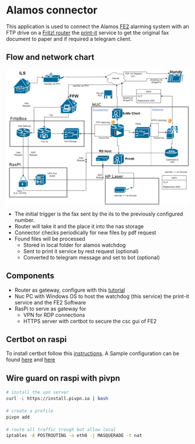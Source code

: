 ﻿# Alamos connector

This application is used to connect the Alamos [FE2](https://www.alamos-gmbh.com/service/fe2/) alarming system with an FTP drive on a [Fritz! router](https://avm.de/produkte/fritzbox/) the [print-it](https://github.com/huysentruitw/print-it) service to get the original fax document to paper and if required a telegram client.

## Flow and network chart
![](./samples/alamos.png)

* The initial trigger is the fax sent by the ils to the previously configured number.
* Router will take it and the place it into the nas storage
* Connector checks periodically for new files by pdf request
* Found files will be processed
  * Stored in local folder for alamos watchdog
  * Sent to print it service by rest request (optional)
  * Converted to telegram message and set to bot (optional)

## Components

* Router as gateway, configure with this [tutorial](http://docu.alamos-gmbh.com/display/documentation/Alarmfax+von+FritzBox+auswerten)
* Nuc PC with Windows OS to host the watchdog (this service) the print-it service and the FE2 Software
* RasPi to serve as gateway for
  * VPN for RDP connections
  * HTTPS server with certbot to secure the csc gui of FE2

## Certbot on raspi

To install certbot follow this [instructions](https://varhowto.com/how-to-enable-https-for-nginx-websites-on-raspbian-raspberry-pi-certbot-python-certbot-nginx-automatic-raspbian/). A Sample configuration can be found [here](./samples/vhost.conf) and [here](./samples/vhost-ssl.conf)


## Wire guard on raspi with pivpn

```bash
# install the vpn server
curl -L https://install.pivpn.io | bash

# create a profile
pivpn add

# route all traffic trough but allow local
iptables -A POSTROUTING -o eth0 -j MASQUERADE -t nat
```
